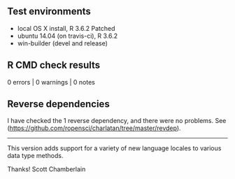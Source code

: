 ## Test environments

* local OS X install, R 3.6.2 Patched
* ubuntu 14.04 (on travis-ci), R 3.6.2
* win-builder (devel and release)

## R CMD check results

0 errors | 0 warnings | 0 notes

## Reverse dependencies

I have checked the 1 reverse dependency, and there were no problems.
See (<https://github.com/ropensci/charlatan/tree/master/revdep>).

---

This version adds support for a variety of new language locales to various data type methods.

Thanks!
Scott Chamberlain
